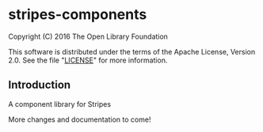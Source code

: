 # stripes-components

Copyright (C) 2016 The Open Library Foundation

This software is distributed under the terms of the Apache License,
Version 2.0. See the file "[LICENSE](LICENSE)" for more information.

## Introduction

A component library for Stripes

More changes and documentation to come!
